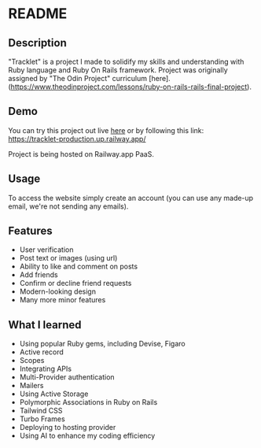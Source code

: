 # README

## Description

"Tracklet" is a project I made to solidify my skills and understanding with Ruby language and Ruby On Rails framework. Project was originally assigned by "The Odin Project" curriculum [here].(https://www.theodinproject.com/lessons/ruby-on-rails-rails-final-project).

## Demo

You can try this project out live [here](https://tracklet-production.up.railway.app/) or by following this link:
https://tracklet-production.up.railway.app/

Project is being hosted on Railway.app PaaS.

## Usage
To access the website simply create an account (you can use any made-up email, we're not sending any emails).

## Features
* User verification
* Post text or images (using url)
* Ability to like and comment on posts
* Add friends
* Confirm or decline friend requests
* Modern-looking design
* Many more minor features


## What I learned
* Using popular Ruby gems, including Devise, Figaro
* Active record
* Scopes
* Integrating APIs
* Multi-Provider authentication
* Mailers
* Using Active Storage
* Polymorphic Associations in Ruby on Rails
* Tailwind CSS
* Turbo Frames
* Deploying to hosting provider
* Using AI to enhance my coding efficiency
